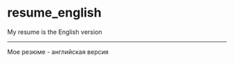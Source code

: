 # resume_english

My resume is the English version

---------------------------------------------------------------------------------------------

Мое резюме - английская версия
